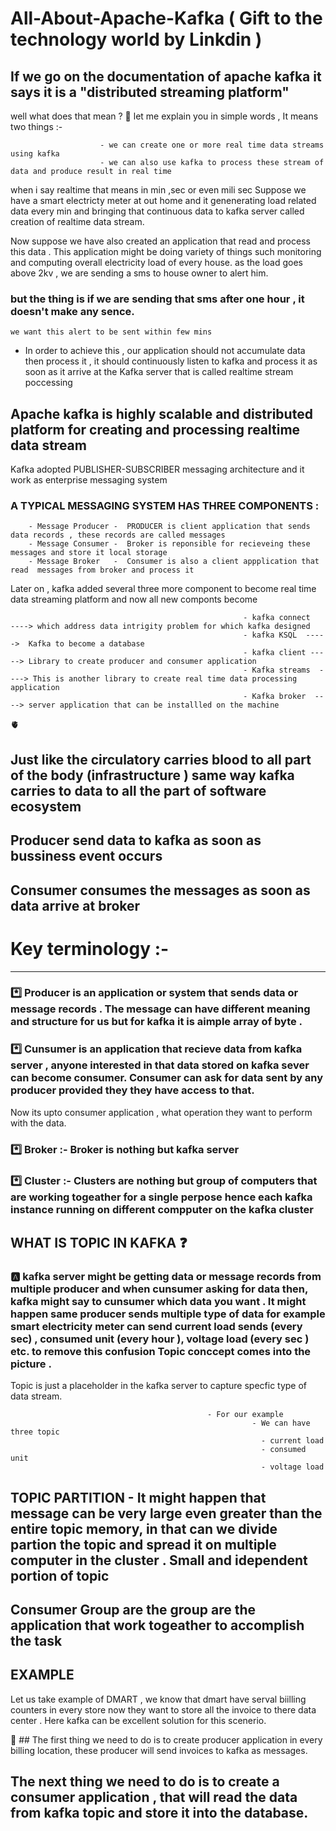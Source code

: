 # All-About-Apache-Kafka  ( Gift to the technology world by Linkdin )

## If we go on the documentation of apache kafka it says it is a "distributed streaming platform" 
well what does that mean ? 🤔
let me explain you in simple words , It means two things :-
                        
                        - we can create one or more real time data streams using kafka 
                        - we can also use kafka to process these stream of data and produce result in real time

when i say realtime that means in min ,sec or even mili sec 
Suppose we have a smart electricty meter at out home and it genenerating load related data every min and bringing that continuous data to kafka server 
called creation of realtime data stream.

Now suppose we have also created an application that read and process this data .
This application might be doing variety of things such monitoring and computing overall electricity load of every house.
as the load goes above 2kv , we are sending a sms to house owner to alert him.

### but the thing is if we are sending that sms after one hour , it doesn't make any sence.
    we want this alert to be sent within few mins 
   
 - In order to achieve this , our application should not accumulate data then process it , it should continuously listen to kafka and process it as soon as it arrive    at the Kafka server that is called realtime stream poccessing 

## Apache kafka is highly scalable and distributed platform for creating and processing realtime data stream 

Kafka adopted PUBLISHER-SUBSCRIBER messaging architecture and it work as enterprise messaging system 

### A TYPICAL MESSAGING SYSTEM HAS THREE COMPONENTS :
        
        - Message Producer -  PRODUCER is client application that sends data records , these records are called messages 
        - Message Consumer -  Broker is reponsible for recieveing these messages and store it local storage
        - Message Broker   -  Consumer is also a client appplication that read  messages from broker and process it 
        
        
Later on , kafka added several three more component to become real time data streaming platform  and now all new componts become 

                                                        - kafka connect   ----> which address data intrigity problem for which kafka designed 
                                                        - kafka KSQL  ----->  Kafka to become a database 
                                                        - kafka client -----> Library to create producer and consumer application
                                                        - Kafka streams  ----> This is another library to create real time data processing application
                                                        - Kafka broker  ----> server application that can be installled on the machine 
                                                        
                                                        
🫀   
## Just like the circulatory carries blood to all part of the body (infrastructure ) same way kafka carries to data to all the part of software ecosystem 
## Producer send data to kafka as soon as bussiness event occurs  
## Consumer consumes the messages as soon as data arrive at broker


# Key terminology  :-
-----------------

### *️⃣ Producer is an application or system that sends data or message records . The message can have different meaning and structure for us but for kafka it is aimple array of byte .

### *️⃣ Cunsumer is an application that recieve data from kafka server , anyone interested in that data stored on kafka sever can become consumer. Consumer can ask for data sent by any producer provided they they have access to that.

Now its upto consumer application , what operation they want to perform with the data.


###  *️⃣ Broker :- Broker is nothing but kafka server 

###  *️⃣ Cluster :- Clusters are nothing but group of computers that are working togeather for a single perpose hence each kafka instance running on different compputer on the kafka cluster 


## WHAT IS TOPIC IN KAFKA ❓

### 🅰️  kafka server might be getting data or message records from multiple producer and when cunsumer asking for data then, kafka might say to cunsumer which data you want . It might happen same producer sends multiple type of data for example smart electricity meter can send current load sends (every sec) , consumed unit (every hour ), voltage load (every sec ) etc. to remove this confusion Topic conccept comes into the picture .
Topic is just a placeholder in the kafka server to capture specfic type of data stream.


                                                - For our example 
                                                          - We can have three topic 
                                                            - current load 
                                                            - consumed unit 
                                                            - voltage load 

## TOPIC PARTITION  - It might happen that message can be very large even greater than the entire topic memory, in that can we divide partion the topic and spread it on multiple computer in the cluster . Small and idependent portion of topic 



## Consumer Group are the group are the application that work togeather to accomplish the task 

EXAMPLE 
--------

Let us take example of DMART , we know that dmart have serval biilling counters in every store now they want to store all the invoice to there data center .
Here kafka can be excellent solution for this scenerio.

🦖 ## The first thing we need to do is to create producer application in every billing location, these producer will send invoices to kafka as messages.
   ## The next thing we need to do is to create a consumer application , that will read the data from kafka topic and store it into the database.







 






                       
                        
                      
                        


